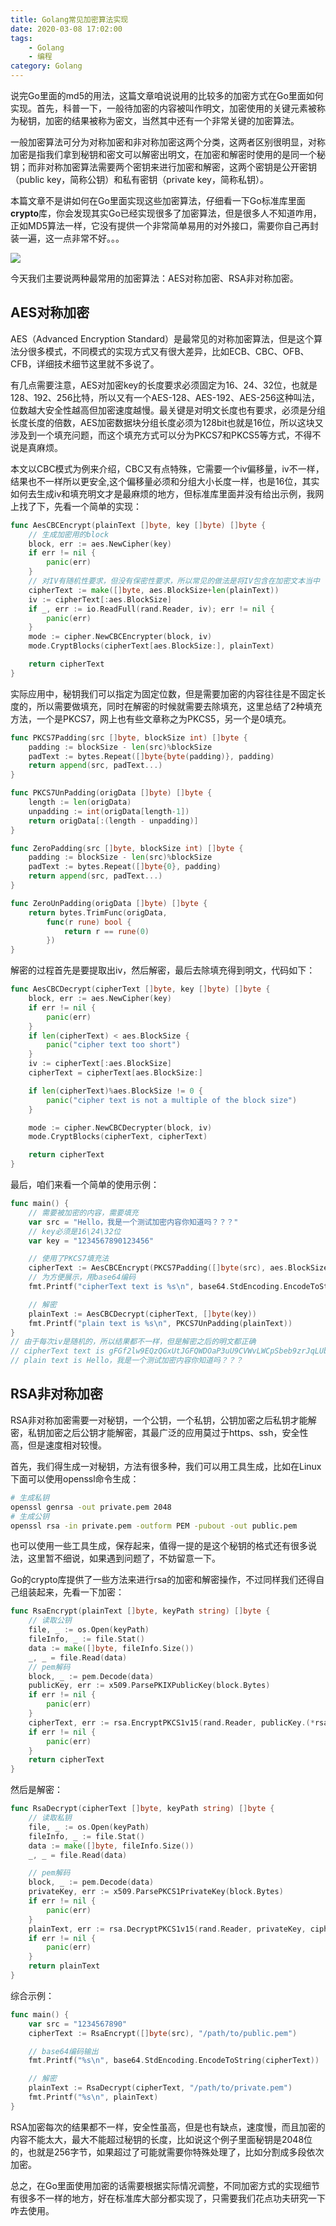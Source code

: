 ```yaml
---
title: Golang常见加密算法实现
date: 2020-03-08 17:02:00
tags: 
    - Golang
    - 编程
category: Golang
---
```

说完Go里面的md5的用法，这篇文章咱说说用的比较多的加密方式在Go里面如何实现。首先，科普一下，一般待加密的内容被叫作明文，加密使用的关键元素被称为秘钥，加密的结果被称为密文，当然其中还有一个非常关键的加密算法。

一般加密算法可分为对称加密和非对称加密这两个分类，这两者区别很明显，对称加密是指我们拿到秘钥和密文可以解密出明文，在加密和解密时使用的是同一个秘钥；而非对称加密算法需要两个密钥来进行加密和解密，这两个密钥是公开密钥（public key，简称公钥）和私有密钥（private key，简称私钥）。

<!--more-->

本篇文章不是讲如何在Go里面实现这些加密算法，仔细看一下Go标准库里面**crypto**库，你会发现其实Go已经实现很多了加密算法，但是很多人不知道咋用，正如MD5算法一样，它没有提供一个非常简单易用的对外接口，需要你自己再封装一遍，这一点非常不好。。。

<img src="/images/2020/2020-03-08_17-00.png" />

今天我们主要说两种最常用的加密算法：AES对称加密、RSA非对称加密。

## AES对称加密
AES（Advanced Encryption Standard）是最常见的对称加密算法，但是这个算法分很多模式，不同模式的实现方式又有很大差异，比如ECB、CBC、OFB、CFB，详细技术细节这里就不多说了。

有几点需要注意，AES对加密key的长度要求必须固定为16、24、32位，也就是128、192、256比特，所以又有一个AES-128、AES-192、AES-256这种叫法，位数越大安全性越高但加密速度越慢。最关键是对明文长度也有要求，必须是分组长度长度的倍数，AES加密数据块分组长度必须为128bit也就是16位，所以这块又涉及到一个填充问题，而这个填充方式可以分为PKCS7和PKCS5等方式，不得不说是真麻烦。

本文以CBC模式为例来介绍，CBC又有点特殊，它需要一个iv偏移量，iv不一样，结果也不一样所以更安全,这个偏移量必须和分组大小长度一样，也是16位，其实如何去生成iv和填充明文才是最麻烦的地方，但标准库里面并没有给出示例，我网上找了下，先看一个简单的实现：
```go
func AesCBCEncrypt(plainText []byte, key []byte) []byte {
    // 生成加密用的block
    block, err := aes.NewCipher(key)
    if err != nil {
        panic(err)
    }
    // 对IV有随机性要求，但没有保密性要求，所以常见的做法是将IV包含在加密文本当中
    cipherText := make([]byte, aes.BlockSize+len(plainText))
    iv := cipherText[:aes.BlockSize]
    if _, err := io.ReadFull(rand.Reader, iv); err != nil {
        panic(err)
    }
    mode := cipher.NewCBCEncrypter(block, iv)
    mode.CryptBlocks(cipherText[aes.BlockSize:], plainText)

    return cipherText
}
```
实际应用中，秘钥我们可以指定为固定位数，但是需要加密的内容往往是不固定长度的，所以需要做填充，同时在解密的时候就需要去除填充，这里总结了2种填充方法，一个是PKCS7，网上也有些文章称之为PKCS5，另一个是0填充。
```go
func PKCS7Padding(src []byte, blockSize int) []byte {
    padding := blockSize - len(src)%blockSize
    padText := bytes.Repeat([]byte{byte(padding)}, padding)
    return append(src, padText...)
}

func PKCS7UnPadding(origData []byte) []byte {
    length := len(origData)
    unpadding := int(origData[length-1])
    return origData[:(length - unpadding)]
}

func ZeroPadding(src []byte, blockSize int) []byte {
    padding := blockSize - len(src)%blockSize
    padText := bytes.Repeat([]byte{0}, padding)
    return append(src, padText...)
}

func ZeroUnPadding(origData []byte) []byte {
    return bytes.TrimFunc(origData,
        func(r rune) bool {
            return r == rune(0)
        })
}
```
解密的过程首先是要提取出iv，然后解密，最后去除填充得到明文，代码如下：
```go
func AesCBCDecrypt(cipherText []byte, key []byte) []byte {
    block, err := aes.NewCipher(key)
    if err != nil {
        panic(err)
    }
    if len(cipherText) < aes.BlockSize {
        panic("cipher text too short")
    }
    iv := cipherText[:aes.BlockSize]
    cipherText = cipherText[aes.BlockSize:]

    if len(cipherText)%aes.BlockSize != 0 {
        panic("cipher text is not a multiple of the block size")
    }

    mode := cipher.NewCBCDecrypter(block, iv)
    mode.CryptBlocks(cipherText, cipherText)

    return cipherText
}
```
最后，咱们来看一个简单的使用示例：
```go
func main() {
    // 需要被加密的内容，需要填充
    var src = "Hello，我是一个测试加密内容你知道吗？？？"
    // key必须是16\24\32位
    var key = "1234567890123456"

    // 使用了PKCS7填充法
    cipherText := AesCBCEncrypt(PKCS7Padding([]byte(src), aes.BlockSize), []byte(key))
    // 为方便展示，用base64编码
    fmt.Printf("cipherText text is %s\n", base64.StdEncoding.EncodeToString(cipherText))

    // 解密
    plainText := AesCBCDecrypt(cipherText, []byte(key))
    fmt.Printf("plain text is %s\n", PKCS7UnPadding(plainText))
}
// 由于每次iv是随机的，所以结果都不一样，但是解密之后的明文都正确
// cipherText text is gFGf2lw9EQzQGxUtJGFQWDOaP3uU9CVWvLWCpSbeb9zrJqLUbSjS6d6GljtleGCFPFLWZZZ4a1RvKxR8wVT0d/U0cn8F4nwhEnun4Ba3t0M=
// plain text is Hello，我是一个测试加密内容你知道吗？？？
```
## RSA非对称加密
RSA非对称加密需要一对秘钥，一个公钥，一个私钥，公钥加密之后私钥才能解密，私钥加密之后公钥才能解密，其最广泛的应用莫过于https、ssh，安全性高，但是速度相对较慢。

首先，我们得生成一对秘钥，方法有很多种，我们可以用工具生成，比如在Linux下面可以使用openssl命令生成：
```bash
# 生成私钥
openssl genrsa -out private.pem 2048
# 生成公钥
openssl rsa -in private.pem -outform PEM -pubout -out public.pem
```
也可以使用一些工具生成，保存起来，值得一提的是这个秘钥的格式还有很多说法，这里暂不细说，如果遇到问题了，不妨留意一下。

Go的crypto库提供了一些方法来进行rsa的加密和解密操作，不过同样我们还得自己组装起来，先看一下加密：
```go
func RsaEncrypt(plainText []byte, keyPath string) []byte {
    // 读取公钥
    file, _ := os.Open(keyPath)
    fileInfo, _ := file.Stat()
    data := make([]byte, fileInfo.Size())
    _, _ = file.Read(data)
    // pem解码
    block, _ := pem.Decode(data)
    publicKey, err := x509.ParsePKIXPublicKey(block.Bytes)
    if err != nil {
        panic(err)
    }
    cipherText, err := rsa.EncryptPKCS1v15(rand.Reader, publicKey.(*rsa.PublicKey), plainText)
    if err != nil {
        panic(err)
    }
    return cipherText
}
```
然后是解密：
```go
func RsaDecrypt(cipherText []byte, keyPath string) []byte {
    // 读取私钥
    file, _ := os.Open(keyPath)
    fileInfo, _ := file.Stat()
    data := make([]byte, fileInfo.Size())
    _, _ = file.Read(data)

    // pem解码
    block, _ := pem.Decode(data)
    privateKey, err := x509.ParsePKCS1PrivateKey(block.Bytes)
    if err != nil {
        panic(err)
    }
    plainText, err := rsa.DecryptPKCS1v15(rand.Reader, privateKey, cipherText)
    if err != nil {
        panic(err)
    }
    return plainText
}
```

综合示例：
```go
func main() {
    var src = "1234567890"
    cipherText := RsaEncrypt([]byte(src), "/path/to/public.pem")

    // base64编码输出
    fmt.Printf("%s\n", base64.StdEncoding.EncodeToString(cipherText))

    // 解密
    plainText := RsaDecrypt(cipherText, "/path/to/private.pem")
    fmt.Printf("%s\n", plainText)
}
```
RSA加密每次的结果都不一样，安全性虽高，但是也有缺点，速度慢，而且加密的内容不能太大，最大不能超过秘钥的长度，比如说这个例子里面秘钥是2048位的，也就是256字节，如果超过了可能就需要你特殊处理了，比如分割成多段依次加密。

总之，在Go里面使用加密的话需要根据实际情况调整，不同加密方式的实现细节有很多不一样的地方，好在标准库大部分都实现了，只需要我们花点功夫研究一下咋去使用。


